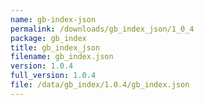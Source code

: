 ```yaml
---
name: gb-index-json
permalink: /downloads/gb_index_json/1_0_4
package: gb_index
title: gb_index_json
filename: gb_index.json
version: 1.0.4
full_version: 1.0.4
file: /data/gb_index/1.0.4/gb_index.json
---
```

